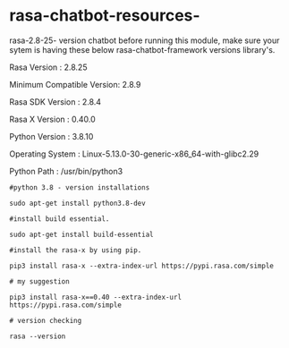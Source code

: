 # rasa-chatbot-resources-
rasa-2.8-25- version chatbot
before running this module, make sure your sytem is having these below rasa-chatbot-framework versions library's.

Rasa Version      :         2.8.25

Minimum Compatible Version: 2.8.9

Rasa SDK Version  :         2.8.4

Rasa X Version    :         0.40.0

Python Version    :         3.8.10

Operating System  :         Linux-5.13.0-30-generic-x86_64-with-glibc2.29

Python Path       :         /usr/bin/python3

``` 
#python 3.8 - version installations

sudo apt-get install python3.8-dev
```
```
#install build essential.

sudo apt-get install build-essential
```

```
#install the rasa-x by using pip.

pip3 install rasa-x --extra-index-url https://pypi.rasa.com/simple

```

```
# my suggestion

pip3 install rasa-x==0.40 --extra-index-url https://pypi.rasa.com/simple
```


```
# version checking

rasa --version
```
